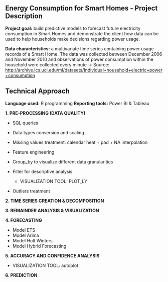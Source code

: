 ## Energy Consumption for Smart Homes - Project Description 

**Project goal:** build predictive models to forecast future electricity consumption in Smart Homes and demonstrate the client how data can be used to help households make decisions regarding power usage. 

**Data characteristics:** a multivariate time series containing power usage records of a Smart Home. The data was collected between December 2006 and November 2010 and observations of power consumption within the household were collected every minute
-> Source: http://archive.ics.uci.edu/ml/datasets/Individual+household+electric+power+consumption


## Technical Approach
**Language used:** R programming
**Reporting tools:** Power BI & Tableau 

**1. PRE-PROCESSING (DATA QUALITY)**
- SQL queries
- Data types conversion and scaling
- Missing values treatment: calendar heat + pad + NA interpolation

- Feature engineering
- Group_by to visualize different data granularities 
- Filter for descriptive analysis
  * VISUALIZATION TOOL: PLOT_LY

- Outliers treatment


**2. TIME SERIES CREATION & DECOMPOSITION**

**3. REMAINDER ANALYSIS & VISUALIZATION**


**4. FORECASTING**
- Model ETS
- Model Arima
- Model Holt Winters
- Model Hybrid Forecasting

**5. ACCURACY AND CONFIDENCE ANALYSIS**
  * VISUALIZATION TOOL: autoplot

**6. PREDICTION**
